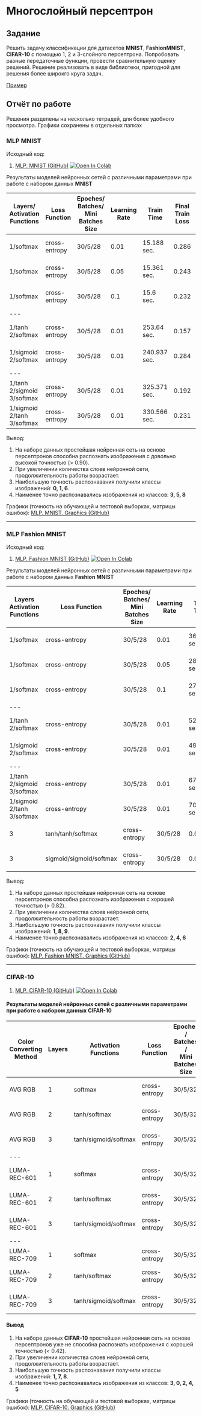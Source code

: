 # Многослойный персептрон
## Задание

Решить задачу классификации для датасетов **MNIST**, **FashionMNIST**, **CIFAR-10** с помощью 1, 2 и 3-слойного персептрона. Попробовать разные передаточные функции, провести сравнительную оценку решений. Решение реализовать в виде библиотеки, пригодной для решения более широкго круга задач.

[Пример](https://github.com/shwars/NeuroWorkshop/blob/master/Notebooks/IntroMyFw.ipynb)

## Отчёт по работе

Решения разделены на несколько тетрадей, для более удобного просмотра. Графики сохранены в отдельных папках


### MLP MNIST
Исходный код:
1. [MLP. MNIST (GitHub)](MLP.%20MNIST.ipynb) [![Open In Colab](https://colab.research.google.com/assets/colab-badge.svg)](https://colab.research.google.com/drive/11Ej63yx62mkyl2TnvwhfEQa-1IC3xOHP?usp=sharing) 

Результаты моделей нейронных сетей с различными параметрами при работе с набором данных **MNIST**

|Layers/ Activation Functions|Loss Function|Epoches/ Batches/ Mini Batches Size|Learning Rate|Train Time|Final Train Loss|Final Train Accurancy|Final Valid Loss|Final Valid Accurancy|Best Class/ Accurancy|Worst Class/ Accurancy|
|---|---|---|---|---|---|---|---|---|---|---|
|1/softmax|cross-entropy|30/5/28|0.01|15.188 sec.|0.286|0.921|0.308|0.914|1 / 0.98 <br> 0 / 0.97 <br> 6 / 0.95|5 / 0.86 <br> 3 / 0.87 <br> 8 / 0.88|
|1/softmax|cross-entropy|30/5/28|0.05|15.361 sec.|0.243|0.932|0.287|0.920|1 / 0.98 <br> 0 / 0.97 <br> 6 / 0.96|3 / 0.87 <br> 5 / 0.87 <br> 8 / 0.87|
|1/softmax|cross-entropy|30/5/28|0.1|15.6 sec.|0.232|0.936|0.29|0.919|1 / 0.98 <br> 0 / 0.97 <br> 6 / 0.96|3 / 0.86 <br> 8 / 0.86 <br> 5 / 0.87|
|---|
|1/tanh <br> 2/softmax|cross-entropy|30/5/28|0.01|253.64 sec.|0.157|0.957|0.194|0.944|0 / 0.98 <br> 1 / 0.98 <br> 6 / 0.96|3 / 0.91 <br> 5 / 0.92 <br> 9 / 0.92|
|1/sigmoid <br> 2/softmax|cross-entropy|30/5/28|0.01|240.937 sec.|0.284|0.918|0.303|0.912|0 / 0.97 <br> 1 / 0.97 <br> 6 / 0.95|3 / 0.86 <br> 5 / 0.86 <br> 8 / 0.87|
|---|
|1/tanh <br> 2/sigmoid <br> 3/softmax|cross-entropy|30/5/28|0.01|325.371 sec.|0.192|0.945|0.221|0.935|1 / 0.98 <br> 0 / 0.97 <br> 6 / 0.96|5 / 0.88 <br> 3 / 0.90 <br> 9 / 0.91|
|1/sigmoid <br> 2/tanh <br> 3/softmax|cross-entropy|30/5/28|0.01|330.566 sec.|0.231|0.923|0.260|0.923|1 / 0.98 <br> 0 / 0.97 <br> 6 / 0.96|3 / 0.87 <br> 5 / 0.87 <br> 8 / 0.88|

Вывод:
1. На наборе данных простейшая нейронная сеть на основе персептронов способна распознать изображения с довольно высокой точностью (> 0.90).
2. При увеличении количества слоев нейронной сети, продолжительность работы возрастает.
3. Наибольшую точность распознавания получили классы изображений: **0, 1, 6**.
4. Наименее точно распознавались изображения из классов: **3, 5, 8**


Графики (точность на обучающей и тестовой выборках, матрицы ошибок): [MLP. MNIST. Graphics (GitHub)](img_mnist/)

---

### MLP Fashion MNIST
Исходный код:
1. [MLP. Fashion MNIST (GitHub)](MLP.%20Fashion%20MNIST.ipynb) [![Open In Colab](https://colab.research.google.com/assets/colab-badge.svg)](https://colab.research.google.com/drive/1SJhO3mL3Cp7NOuc7YEapo9gNOORtmBgN?usp=sharing) 

Результаты моделей нейронных сетей с различными параметрами при работе с набором данных **Fashion MNIST**

|Layers Activation Functions|Loss Function|Epoches/ Batches/ Mini Batches Size|Learning Rate|Train Time|Final Train Loss|Final Train Accurancy|Final Valid Loss|Final Valid Accurancy|Best Class/ Accurancy|Worst Class/ Accurancy|
|---|---|---|---|---|---|---|---|---|---|---|
|1/softmax|cross-entropy|30/5/28|0.01|36.532 sec.|0.405|0.862|0.449|0.842|1 / 0.95 <br> 9 / 0.95 <br> 8 / 0.94|6 / 0.55 <br> 2 / 0.73 <br> 4 / 0.77|
|1/softmax|cross-entropy|30/5/28|0.05|28.286 sec.|0.386|0.864|0.454|0.839|1 / 0.96 <br> 8 / 0.95 <br> 9 / 0.94|2 / 0.62 <br> 6 / 0.66 <br> 4 / 0.77|
|1/softmax|cross-entropy|30/5/28|0.1|27.042 sec.|0.427|0.85|0.513|0.822|1 / 0.95 <br> 7 / 0.95 <br> 8, 9 / 0.94|2 / 0.47 <br> 6 / 0.73 <br> 4 / 0.77|
|---|
|1/tanh <br> 2/softmax|cross-entropy|30/5/28|0.01|524.747 sec.|0.292|0.896|0.362|0.872|8 / 0.97 <br> 1 / 0.96 <br> 9 / 0.95|6 / 0.62 <br> 2 / 0.78 <br> 4 / 0.82|
|1/sigmoid <br> 2/softmax|cross-entropy|30/5/28|0.01|491.887 sec.|0.395|0.861|0.435|0.843|1 / 0.95 <br> 8 / 0.95 <br> 9 / 0.94|6 / 0.53 <br> 2 / 0.73 <br> 4 / 0.78|
|---|
|1/tanh <br> 2/sigmoid <br> 3/softmax|cross-entropy|30/5/28|0.01|678.361 sec.|0.321|0.885|0.379|0.866|8 / 0.97 <br> 1 / 0.96 <br> 9 / 0.95|6 / 0.58 <br> 2 / 0.77 <br> 4 / 0.81|
|1/sigmoid <br> 2/tanh <br> 3/softmax|cross-entropy|30/5/28|0.01|705.662 sec.|0.352|0.874|0.404|0.855|8 / 0.96 <br> 1 / 0.95 <br> 7, 9 / 0.94|6 / 0.58 <br> 2 / 0.72 <br> 4 / 0.81|
|3|tanh/tanh/softmax|cross-entropy|30/5/28|0.01|748.174 sec.|0.251|0.909|0.338|0.88|8 / 0.97 <br> 1, 7 / 0.96 <br> 9 / 0.95|6 / 0.64 <br> 2 / 0.78 <br> 4 / 0.82|
|3|sigmoid/sigmoid/softmax|cross-entropy|30/5/28|0.01|655.507 sec.|0.418|0.852|0.458|0.835|1 / 0.95 <br> 8 / 0.95 <br> 9 / 0.94|6 / 0.50 <br> 2 / 0.73 <br> 4 / 0.78|

Вывод:
1. На наборе данных простейшая нейронная сеть на основе персептронов способна распознать изображения с хорошей точностью (> 0.82).
2. При увеличении количества слоев нейронной сети, продолжительность работы возрастает.
3. Наибольшую точность распознавания получили классы изображений: **1, 8, 9**.
4. Наименее точно распознавались изображения из классов: **2, 4, 6**


Графики (точность на обучающей и тестовой выборках, матрицы ошибок): [MLP. Fashion MNIST. Graphics (GitHub)](img_fashion-mnist/)

---

### CIFAR-10

1. [MLP. CIFAR-10 (GitHub)](https://github.com/MAILabs-Edu-AI/lab-multi-layered-perceptron-Aynur19/blob/main/MLP/MLP.%20CIFAR-10.ipynb) [![Open In Colab](https://colab.research.google.com/assets/colab-badge.svg)](https://colab.research.google.com/drive/1SJhO3mL3Cp7NOuc7YEapo9gNOORtmBgN?usp=sharing) 

#### Результаты моделей нейронных сетей с различными параметрами при работе с набором данных **CIFAR-10**

|Color Converting <br> Method|Layers|Activation <br> Functions|Loss Function|Epoches / <br> Batches / <br> Mini Batches Size|Learning <br> Rate|Train <br> Time|Final Train <br> Loss|Final Train <br> Accurancy|Final Valid <br> Loss|Final Valid <br> Accurancy|Best Class / <br> Accurancy|Worst Class / <br> Accurancy|
|---|---|---|---|---|---|---|---|---|---|---|---|---|
|AVG RGB|1|softmax|cross-entropy|30/5/32|0.01|34.367 sec.|1.979|0.311|2.023|0.293|1 / 0.60|3 / 0.17 <br> 4 / 0.20 <br> 0, 2 / 0.22|
|AVG RGB|2|tanh/softmax|cross-entropy|30/5/32|0.01|554.990 sec.|1.638|0.417|1.714|0.387|1 / 0.76 <br> 7 / 0.51|3 / 0.16 <br> 5 / 0.26 <br> 9 / 0.29|
|AVG RGB|3|tanh/sigmoid/softmax|cross-entropy|30/5/32|0.01|721.926 sec.|1.709|0.397|1.743|0.382|1 / 0.61 <br> 8 / 0.52|3 / 0.21 <br> 0 / 0.26 <br> 2 / 0.27|
|---|
|LUMA-REC-601|1|softmax|cross-entropy|30/5/32|0.01|34.762 sec.|1.992|0.307|2.040|0.287|1 / 0.60|3 / 0.18 <br> 0 / 0.19 <br> 4 / 0.20|
|LUMA-REC-601|2|tanh/softmax|cross-entropy|30/5/32|0.01|589.086 sec.|1.635|0.420|1.717|0.387|1 / 0.74|3 / 0.16 <br> 5 / 0.28 <br> 9 / 0.28|
|LUMA-REC-601|3|tanh/sigmoid/softmax|cross-entropy|30/5/32|0.01|763.993 sec.|1.721|0.392|1.761|0.376|1 / 0.65 <br> 8 / 0.51|3 / 0.23 <br> 0 / 0.24 <br> 2 / 0.30|
|---|
|LUMA-REC-709|1|softmax|cross-entropy|30/5/32|0.01|34.863 sec.|1.991|0.307|2.038|0.285|1 / 0.60|1 / 0.60|3 / 0.17 <br> 0 / 0.19 <br> 4 / 0.21|
|LUMA-REC-709|2|tanh/softmax|cross-entropy|30/5/32|0.01|577.535 sec.|1.630|0.421|1.714|0.390|1 / 0.75 <br> 7 / 0.5|3 / 0.17 <br> 5 / 0.29 <br> 0, 9 / 0.30|
|LUMA-REC-709|3|tanh/sigmoid/softmax|cross-entropy|30/5/32|0.01|913.480 sec.|1.717|0.395|1.756|0.376|1 / 0.64 <br> 8 / 0.52|3 / 0.23 <br> 0 / 0.24 <br> 5 / 0.26


#### Вывод
1. На наборе данных **CIFAR-10** простейшая нейронная сеть на основе персептронов уже не способна распознать изображения с хорошей точностью (< 0.42).
2. При увеличении количества слоев нейронной сети, продолжительность работы возрастает.
3. Наибольшую точность распознавания получили классы изображений: **1, 7, 8**.
4. Наименее точно распознавались изображения из классов: **3, 0, 2, 4, 5**


Графики (точность на обучающей и тестовой выборках, матрицы ошибок): [MLP. CIFAR-10. Graphics (GitHub)](https://github.com/MAILabs-Edu-AI/lab-multi-layered-perceptron-Aynur19/tree/main/MLP/img_cifar-10)
